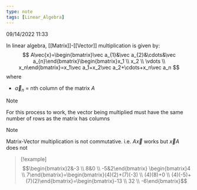 ```yaml
---
type: note
tags: [Linear_Algebra]
---
```

09/14/2022 11:33

  


In linear algebra, [[Matrix]]-[[Vector]] multiplication is given by:
$$
A\vec{x}=\begin{bmatrix}\vec a_{1}&\vec a_{2}&\cdots&\vec a_{n}\end{bmatrix}\begin{bmatrix}x_1 \\ x_2 \\ \vdots \\ x_n\end{bmatrix}=x_1\vec a_1+x_2\vec a_2+\cdots+x_n\vec a_n
$$
where
- $\vec{a}_n$ = nth column of the matrix $A$ 

> [!note]
> For this process to work, the vector being multiplied must have the same number of rows as the matrix has columns

>[!note]
>Matrix-Vector multiplication is not commutative. i.e. $A\vec x$ works but $\vec xA$ does not


>[!example]
>$$\begin{bmatrix}2&-3 \\ 8&0 \\ -5&2\end{bmatrix}
\begin{bmatrix}4 \\ 7\end{bmatrix}=\begin{bmatrix}(4)(2)+(7)(-3) \\ (4)(8)+0 \\ (4)(-5)+(7)(2)\end{bmatrix}=\begin{bmatrix}-13 \\ 32 \\ -6\end{bmatrix}$$
